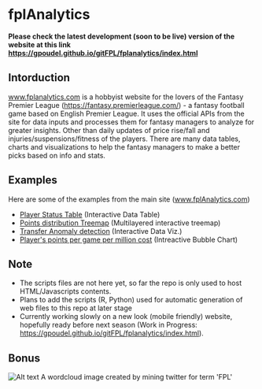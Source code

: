 
# fplAnalytics
**Please check the latest development (soon to be live) version of the website at this link https://gpoudel.github.io/gitFPL/fplanalytics/index.html**


## Intorduction
www.fplanalytics.com is a hobbyist website for the lovers of the Fantasy Premier League (https://fantasy.premierleague.com/) - a fantasy football game based on English Premier League. It uses the official APIs from the site for data inputs and processes them for fantasy managers to analyze for greater insights. Other than daily updates of price rise/fall and injuries/suspensions/fitness of the players. There are many data tables, charts and visualizations to help the fantasy managers to make a better picks based on info and stats.

## Examples
Here are some of the examples from the main site (www.fplAnalytics.com)
* [Player Status Table](https://gpoudel.github.io/gitFPL/fplBoardLive/2016/PlayerStatus.html) (Interactive Data Table)
* [Points distribution Treemap](https://gpoudel.github.io/gitFPL/fplBoardLive/2016/playerPtsTreemap.html) (Multilayered interactive treemap)
* [Transfer Anomaly detection](https://gpoudel.github.io/gitFPL/fplBoardLive/2016/TransferAnomaly.html) (Interactive Data Viz.)
* [Player's points per game per million cost](https://gpoudel.github.io/gitFPL/fplBoardLive/2016/ptsPerGamePerMillViz.html) (Intreactive Bubble Chart)

## Note
* The scripts files are not here yet, so far the repo is only used to host HTML/Javascripts contents.
* Plans to add the scripts (R, Python) used for automatic generation of web files to this repo at later stage
* Currently working slowly on a new look (mobile friendly) website, hopefully ready before next season (Work in Progress: https://gpoudel.github.io/gitFPL/fplanalytics/index.html).

## Bonus
![Alt text](https://gpoudel.github.io/gitFPL/fplBoardLive/2016/fpltwitter.png "A wordcloud image created by mining twitter for term 'FPL'")
A wordcloud image created by mining twitter for term 'FPL' 
